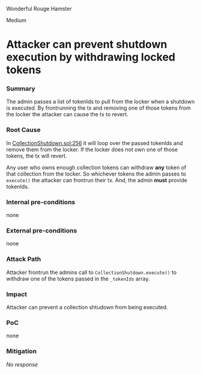 Wonderful Rouge Hamster

Medium

# Attacker can prevent shutdown execution by withdrawing locked tokens

### Summary

The admin passes a list of tokenIds to pull from the locker when a shutdown is executed. By frontrunning the tx and removing one of those tokens from the locker the attacker can cause the tx to revert.

### Root Cause

In [CollectionShutdown.sol:256](https://github.com/sherlock-audit/2024-08-flayer/blob/main/flayer/src/contracts/utils/CollectionShutdown.sol#L256) it will loop over the passed tokenIds and remove them from the locker. If the locker does not own one of those tokens, the tx will revert.

Any user who owns enough collection tokens can withdraw **any** token of that collection from the locker. So whichever tokens the admin passes to `execute()` the attacker can frontrun their tx. And, the admin **must** provide tokenIds. 

### Internal pre-conditions

none

### External pre-conditions

none

### Attack Path

Attacker frontrun the admins call to `CollectionShutdown.execute()` to withdraw one of the tokens passed in the `_tokenIds` array.

### Impact

Attacker can prevent a collection shtudown from being executed.

### PoC

none

### Mitigation

_No response_